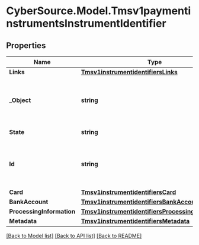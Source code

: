 # CyberSource.Model.Tmsv1paymentinstrumentsInstrumentIdentifier
## Properties

Name | Type | Description | Notes
------------ | ------------- | ------------- | -------------
**Links** | [**Tmsv1instrumentidentifiersLinks**](Tmsv1instrumentidentifiersLinks.md) |  | [optional] 
**_Object** | **string** | Describes type of token. For example: customer, paymentInstrument or instrumentIdentifier. | [optional] 
**State** | **string** | Current state of the token. | [optional] 
**Id** | **string** | The id of the existing instrument identifier to be linked to the newly created payment instrument. | [optional] 
**Card** | [**Tmsv1instrumentidentifiersCard**](Tmsv1instrumentidentifiersCard.md) |  | [optional] 
**BankAccount** | [**Tmsv1instrumentidentifiersBankAccount**](Tmsv1instrumentidentifiersBankAccount.md) |  | [optional] 
**ProcessingInformation** | [**Tmsv1instrumentidentifiersProcessingInformation**](Tmsv1instrumentidentifiersProcessingInformation.md) |  | [optional] 
**Metadata** | [**Tmsv1instrumentidentifiersMetadata**](Tmsv1instrumentidentifiersMetadata.md) |  | [optional] 

[[Back to Model list]](../README.md#documentation-for-models) [[Back to API list]](../README.md#documentation-for-api-endpoints) [[Back to README]](../README.md)

